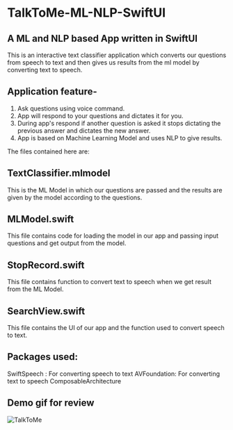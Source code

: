 # TalkToMe-ML-NLP-SwiftUI
## A ML and NLP based App written in SwiftUI


This is an interactive text classifier application which converts our questions from speech to text and then gives us results from the ml model by converting text to speech.


## Application feature-

1. Ask questions using voice command.
2. App will respond to your questions and dictates it for you.
3. During app's respond if another question is asked it stops dictating the previous answer and dictates the new answer.
4. App is based on Machine Learning Model and uses NLP to give results.


The files contained here are:

## TextClassifier.mlmodel

This is the ML Model in which our questions are passed and the results are given by the model according to the questions.


## MLModel.swift

This file contains code for loading the model in our app and passing input questions and get output from the model.


## StopRecord.swift

This file contains function to convert text to speech when we get result from the ML Model.


## SearchView.swift

This file contains the UI of our app and the function used to convert speech to text.


## Packages used:

SwiftSpeech : For converting speech to text
AVFoundation: For converting text to speech
ComposableArchitecture


## Demo gif for review
![TalkToMe](https://user-images.githubusercontent.com/96408807/165761425-098db177-b56e-4038-b14c-f1fffbb054d8.gif)







